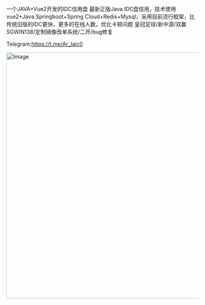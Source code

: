 一个JAVA+Vue2开发的IDC信用盘
最新正版Java IDC盘信用，技术使用vue2+Java Springboot+Spring Cloud+Redis+Mysql，采用目前流行框架，比传统旧版的IDC更快，更多的在线人数，优化卡顿问题
皇冠足球/新中源/双赢SGWIN138/定制镜像改单系统/二开/bug修复 

Telegram:https://t.me/Ar_laic0

<img width="1920" height="645" alt="Image" src="https://github.com/user-attachments/assets/26fc36f2-7639-4f1a-859e-379b1649345b" />
